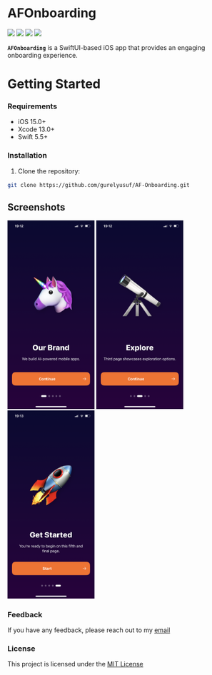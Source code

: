 # AFOnboarding

<p align="left">
<a href="https://www.swift.org"><img src="https://img.shields.io/badge/Language-Swift%205.5-%23DE5D43"></a>
<a href="https://developer.apple.com/ios/"><img src="https://img.shields.io/badge/Platform-iOS%2015.0%2B-%2359ABE1"></a>
<a href="https://developer.apple.com/documentation/SwiftUI"><img src="https://img.shields.io/badge/Framework-SwiftUI-%233B82F7"></a>
<a href="https://en.wikipedia.org/wiki/MIT_License/"><img src="https://img.shields.io/badge/license-mit-brightgreen.svg"></a>
</p>

**`AFOnboarding`** is a SwiftUI-based iOS app that provides an engaging onboarding experience.

# Getting Started

### Requirements

- iOS 15.0+
- Xcode 13.0+
- Swift 5.5+

### Installation

1. Clone the repository:
``` bash
git clone https://github.com/gurelyusuf/AF-Onboarding.git
```

## Screenshots

<img src="Resources/1.png" alt="Screenshot 1" width="195">
<img src="Resources/2.png" alt="Screenshot 2" width="195">
<img src="Resources/3.png" alt="Screenshot 3" width="195">

### Feedback

If you have any feedback, please reach out to my [email](mailto:yusufgureldev@gmail.com)

### License

This project is licensed under the [MIT License](https://choosealicense.com/licenses/mit/)